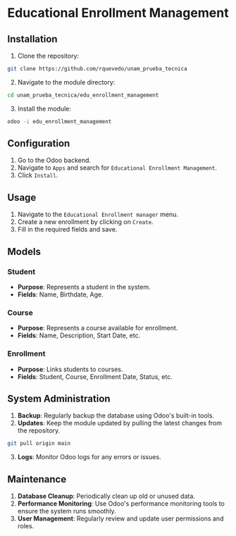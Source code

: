 # Educational Enrollment Management

## Installation

1. Clone the repository:
  ```bash
  git clone https://github.com/rquevedo/unam_prueba_tecnica
  ```
2. Navigate to the module directory:
  ```bash
  cd unam_prueba_tecnica/edu_enrollment_management
  ```
3. Install the module:
  ```bash
  odoo -i edu_enrollment_management
  ```

## Configuration

1. Go to the Odoo backend.
2. Navigate to `Apps` and search for `Educational Enrollment Management`.
3. Click `Install`.

## Usage

1. Navigate to the `Educational Enrollment manager` menu.
2. Create a new enrollment by clicking on `Create`.
3. Fill in the required fields and save.

## Models

### Student
- **Purpose**: Represents a student in the system.
- **Fields**: Name, Birthdate, Age.

### Course
- **Purpose**: Represents a course available for enrollment.
- **Fields**: Name, Description, Start Date, etc.

### Enrollment
- **Purpose**: Links students to courses.
- **Fields**: Student, Course, Enrollment Date, Status, etc.

## System Administration

1. **Backup**: Regularly backup the database using Odoo's built-in tools.
2. **Updates**: Keep the module updated by pulling the latest changes from the repository.
  ```bash
  git pull origin main
  ```
3. **Logs**: Monitor Odoo logs for any errors or issues.

## Maintenance

1. **Database Cleanup**: Periodically clean up old or unused data.
2. **Performance Monitoring**: Use Odoo's performance monitoring tools to ensure the system runs smoothly.
3. **User Management**: Regularly review and update user permissions and roles.
